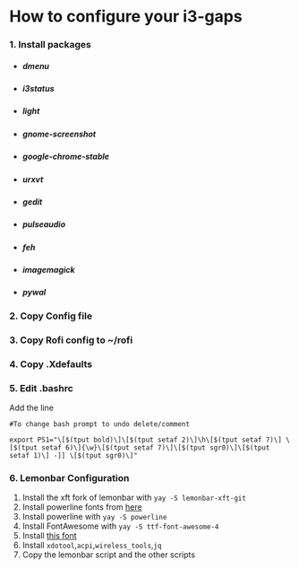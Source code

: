 # How to configure your i3-gaps

### 1. Install packages
- ##### dmenu
- ##### i3status
- ##### light
- ##### gnome-screenshot
- ##### google-chrome-stable
- ##### urxvt
- ##### gedit
- ##### pulseaudio
- ##### feh
- ##### imagemagick
- ##### pywal
### 2. Copy Config file
### 3. Copy Rofi config to ~/rofi
### 4. Copy .Xdefaults
### 5. Edit .bashrc
Add the line 
```
#To change bash prompt to undo delete/comment

export PS1="\[$(tput bold)\]\[$(tput setaf 2)\]\h\[$(tput setaf 7)\] \[$(tput setaf 6)\]{\w}\[$(tput setaf 7)\]\[$(tput sgr0)\]\[$(tput setaf 1)\] -]] \[$(tput sgr0)\]"
```
### 6. Lemonbar Configuration
1. Install the xft fork of lemonbar with `yay -S lemonbar-xft-git`
2. Install powerline fonts from [here](https://github.com/powerline/fonts)
3. Install powerline with `yay -S powerline`
4. Install FontAwesome with `yay -S ttf-font-awesome-4`
4. Install [this font](http://graphicex.com/font/126189-vin-mono-pro-font-family.html)
5. Install `xdotool`,`acpi`,`wireless_tools`,`jq`
6. Copy the lemonbar script and the other scripts
